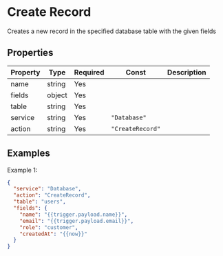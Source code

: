 # Create Record

Creates a new record in the specified database table with the given fields

## Properties

| Property | Type   | Required | Const            | Description |
| -------- | ------ | -------- | ---------------- | ----------- |
| name     | string | Yes      |                  |             |
| fields   | object | Yes      |                  |             |
| table    | string | Yes      |                  |             |
| service  | string | Yes      | `"Database"`     |             |
| action   | string | Yes      | `"CreateRecord"` |             |

## Examples

Example 1:

```json
{
  "service": "Database",
  "action": "CreateRecord",
  "table": "users",
  "fields": {
    "name": "{{trigger.payload.name}}",
    "email": "{{trigger.payload.email}}",
    "role": "customer",
    "createdAt": "{{now}}"
  }
}
```
